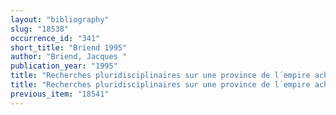 ```yaml
---
layout: "bibliography"
slug: "18538"
occurrence_id: "341"
short_title: "Briend 1995"
author: "Briend, Jacques "
publication_year: "1995"
title: "Recherches pluridisciplinaires sur une province de l´empire achéménide. Actes de la Table ronde \"La Transeuphratène et l´Égypte a l´époque perse\""
title: "Recherches pluridisciplinaires sur une province de l´empire achéménide. Actes de la Table ronde \"La Transeuphratène et l´Égypte a l´époque perse\""
previous_item: "18541"
---
```

